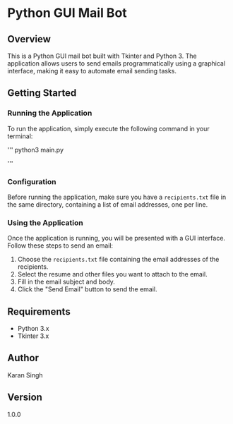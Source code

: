 # Python GUI Mail Bot

## Overview

This is a Python GUI mail bot built with Tkinter and Python 3. The application allows users to send emails programmatically using a graphical interface, making it easy to automate email sending tasks.

## Getting Started

### Running the Application

To run the application, simply execute the following command in your terminal:

'''
python3 main.py

'''

### Configuration

Before running the application, make sure you have a `recipients.txt` file in the same directory, containing a list of email addresses, one per line.

### Using the Application

Once the application is running, you will be presented with a GUI interface. Follow these steps to send an email:

1. Choose the `recipients.txt` file containing the email addresses of the recipients.
2. Select the resume and other files you want to attach to the email.
3. Fill in the email subject and body.
4. Click the "Send Email" button to send the email.

## Requirements

* Python 3.x
* Tkinter 3.x

## Author

Karan Singh 

## Version

1.0.0
